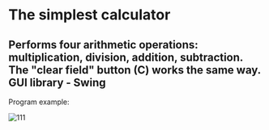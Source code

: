 The simplest calculator
=======================
Performs four arithmetic operations: multiplication, division, addition, subtraction. The "clear field" button (C) works the same way. 
GUI library - Swing
--------------------------------------------------------------------------------------------------------------------------------------
Program example:


![111](https://user-images.githubusercontent.com/93983025/172606808-bfd3a89b-8c7c-45ed-8d44-3a84a5da6abf.jpg)

